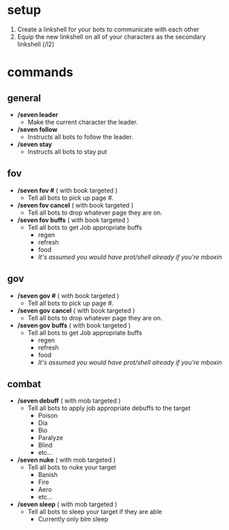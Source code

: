 # setup
1. Create a linkshell for your bots to communicate with each other
1. Equip the new linkshell on all of your characters as the secondary linkshell (/l2)

# commands

## general
* **/seven leader**
  * Make the current character the leader.
* **/seven follow**
  * Instructs all bots to follow the leader.
* **/seven stay**
  * Instructs all bots to stay put

## fov
* **/seven fov #** ( with book targeted )
  * Tell all bots to pick up page #.
* **/seven fov cancel** ( with book targeted )
  * Tell all bots to drop whatever page they are on.
* **/seven fov buffs** ( with book targeted )
  * Tell all bots to get Job appropriate buffs
    * regen
    * refresh
    * food
    * *It's assumed you would have prot/shell already if you're mboxin*

## gov
* **/seven gov #** ( with book targeted )
  * Tell all bots to pick up page #.
* **/seven gov cancel** ( with book targeted )
  * Tell all bots to drop whatever page they are on.
* **/seven gov buffs** ( with book targeted )
  * Tell all bots to get Job appropriate buffs
    * regen
    * refresh
    * food
    * *It's assumed you would have prot/shell already if you're mboxin*

## combat
* **/seven debuff** ( with mob targeted )
  * Tell all bots to apply job appropriate debuffs to the target
    * Poison
    * Dia
    * Bio
    * Paralyze
    * Blind
    * etc...
* **/seven nuke** ( with mob targeted )
  * Tell all bots to nuke your target
    * Banish
    * Fire
    * Aero
    * etc...
* **/seven sleep** ( with mob targeted )
  * Tell all bots to sleep your target if they are able
    * Currently only blm sleep

